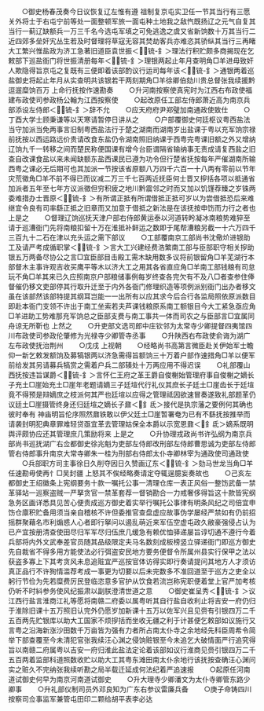 <!-- { "loadSidebar": true } -->
　　○御史杨春茂奏今日议恢复辽左惟有遵  祖制复京屯实卫任一节其当行有三愿关外将士于右屯宁前等处一面整顿军旅一面屯种土地我之敌忾既扬辽之元气自复其当行一蓟辽缺额兵一万三千名今选屯军填之可免逃逸之虞又省新饷数十万其当行二近四郊多垒奸宄丛生若及时督理将草寇无容其焚劫客兵亦难恣其骄纵其当行三再睹大工繁兴惟盐政为济工急著旧道臣袁世振＜锍-釒＞理法行积贮颇多商揭现在乞敕部下巡盐衙门将世振清册每年＜锍-釒＞理银两起止年月查明角□羊进毋致奸人欺隐得旨京屯之复既有三便即着该部酌议行运司每年该＜锍-釒＞通银两着巡盐御史将起止年月从实查明共该银若干两刻期角□羊徐卿伯劾川贵总督张我续援黔逗遛糜饷百万  上命行抚按作速勘奏
　　○升河南按察使真宪时为江西右布政使福建布政使司参政杨公翰为江西按察使
　　○起改原任工部左侍郎萧近高为南京兵部添设左侍郎＜锍-釒＞辞不允
　　○应天府府尹郑璧加南通政使致仕
　　○丁酉大学士顾秉谦等以天寒请暂停日讲从之
　　○户部覆御史何廷枢议粤西盐法当守加派当免两事言旧制粤西盐法行于楚之湖南而湖南岁出盐课于粤以充军饷宗禄前抚按以西运路远价贵请改食东盐仍令湖南照旧纳课于西粤完粤课旧额之外又增纳辽饷九千一转移之间而楚民称便国课有增今台臣谓隔省输纳事无责成请复西盐之旧查自改课食盐以来未闻缺额东盐西课民已遵为功令但行楚省抚按每年严催湖南所输西粤之课必无后期可也其加派一节按该省原额八万四千六百一十八两有零前以节年灾荒徵角□羊不前不得已而议减二万三千七百两近抚臣何士晋又摉括各项以抵通省加派者五年至七年方议派徵但穷积疲之地川黔震邻之时而又加以饥馑荐臻之岁铢两委难措办士晋原＜锍-釒＞有所谓正抵有所谓借抵正抵可岁以为尝借抵恐后来难继宜令良有司率繇正抵之旧章而又加意于借抵之新法是在该抚按申饬而力行之者也  上是之
　　○督理辽饷巡抚天津户部右侍郎黄运泰以河道转盻凝冰南粮势难猝至请于巡漕衙门先将南粮扣留十万在淮抵补鲜运之数即于尾帮漕粮另截一十六万四千三百九十二石在津以充头运之需下部议
　　○工部覆南京工部尚书沈儆炌进银助工及请严考成循职掌＜锍-釒＞言大工兴建经费浩繁南工部与臣部职守相关摉助银五万两备尽协公之言□宜臣部目击殿工需木缺用数多议将前银留角□羊芜湖行本部督木主事许观吉收买鹰平等木以济大工之用其各省直应角□羊南工部钱粮有司怠玩不角□羊其来已久应照南京户部粮储事例每岁终查各完欠有不及八□者查参住俸督催仍移文吏部停其行取升迁至于内外各衙门修理织造等项例派别衙门出办者移文虽在该部然该部特提其纲耳岂能一一出所有以应其求今后合行各监局照依原派数目即赴本衙门支领不许出于南工坐索若夫芦课钱粮原系南工额银目今大工紧急亟应角□羊进助工势难那充军饷总之臣部支费与南工事共一体而司农之与臣部言□宜属同舟谅无所靳也  上然之
　　○升吏部文选司郎中庄钦邻为太常寺少卿提督四夷馆四川布政使司参政伦肇修为光禄寺少卿管寺丞事
　　○升陕西右布政使俞诲为湖广左布政使抚治荆州
　　○戊戌  上视朝
　　○经略尚书高第言微臣赴关伊始军士瞻仰一新乞敕发额饷及募犒银两以济急需得旨额饷三十万着户部作速措角□羊以便军前给发其另请募兵犒赏之需着户兵二部辏处十万两应用不得迟误
　　○礼部覆山西抚按违旨谋爵＜锍-釒＞言怀仁王府之革王爵自俊榭始管理府事自俊榭之嫡长子充土□崖始充土□崖年老题请嫡三子廷塇代行礼仪其庶长子廷土□崖齿长于廷塇竟不得预是辩嫡庶之枝派何其严也廷塇以应得之管理祗因欲速冒奏遂致礼部题革仍议廷土□崖摄管终身还归廷塇之嫡长子鼐＜釒氐＞接代是执宗藩之要例何其确也彼时奉有  神庙明旨伦序照然鼐铁敢以伊父廷土□崖暂署奄为已有不繇抚按推举而请袭封明犯典章罪难轻贷亟宜革去管理姑保全本爵以示宽恩鼐＜釒氐＞嫡系既明舆评颇协应还其管理庶几策励将来  上是之
　　○升协理戎政尚书许弘纲为南京兵部尚书巡抚湖广右佥都御史徐兆魁为吏部左侍郎改刑部左侍郎曹思诚为吏部左侍郎管右侍郎事升南京大常寺卿朱一桂为刑部右侍郎太仆寺卿林宰为通政使司通政使
　　○兵部职方司主事徐日久削夺因日久赞画辽东＜锍-釒＞劾马世龙当角□羊任速勘毋使再忄□吴封疆  上怒其不俟经略奏请定夺辄逞臆妄奏故也
　　○己亥左都御史王绍徽条上宪纲要务十款一嘱托公事一清理仓库一表正风俗一整饬武备一禁革驿站一巡察盗贼一严拏贪官一禁革套荐一督销勘合一力戒奢侈得旨这十款皆宪纲急务区画详悉具见苦心便责成巡方御史着实举行嘱托公事律有明条风纪之司倍宜申饬仓廪积贮备用须当亲自稽核不许但委推官查盘虚应故事伪学屡经严禁如有仍前招摇群聚藉名市利煽惑人心者即行拏问以遏乱萌近来军伍空虚屯政久敝豪强侵占认为已产宜按册清查使田尽归军军尽归伍庶几缓急有赖优恤驿递屡旨谆切通不遵行今着兵部将内外文武奉差官员随其品级限定夫马名数刻成板榜竖立驿递衙门即巡方御史先自裁省不得多用方能使法必行弭盗安民地方要务便督令所属州县实行保甲之法以获盗多寡上下其考贪风未息追赃宜严巡按官体访得实即行奏请提问其地方人才须访真正品行不许狥情滥荐考成一事更为切要以后未完数多不准回道至于巡方之吏全以躬行节俭为先若糜费厉民登临恣意多官护从饮食若流岂称宪职便着堂上官严加考核仍听不时紏参务使风纪振肃以副朕澄清世道之意
　　○御史崔呈秀＜锍-釒＞议江西行盐言淮商江礼等愿将南赣二府委以属粤听其自行盐自收利止将吉安一府仍归于淮除旧课十五万照旧认完外仍愿岁加新课十五万以佐军兴且见赍有引银四万二千五百两先贮银库以助大工国家不烦摉括而坐收无疆之利于计甚便乞敕部如议施行又言粤之沿海新涨沙田数千万亩皆为强有力者所占南太仆寺之余地经先科臣周希令简举下部查覆至今未清犯官张我续汪心渊之侵饷赃银至今未追乞大破情面严行追究得旨以南赣二府属粤以吉安一府归淮此盐法定论着该部如议行淮商见赍引银四万二千五百两着监部科道照数收贮以助大工其粤东滩田南太仆余地行该抚按查确汪心渊问实之赃久不完纳张我续听勘之局半载迁延成何法纪着严追速报
　　○起原任河南道试御史何早为南京河南道试御史
　　○升大理寺少卿潘文为太仆寺卿管东路少卿事
　　○升礼部仪制司员外邓良知为广东右参议雷廉兵备
　　○庚子命铸四川按察司佥事监军兼管屯田印二颗给胡平表李必达
